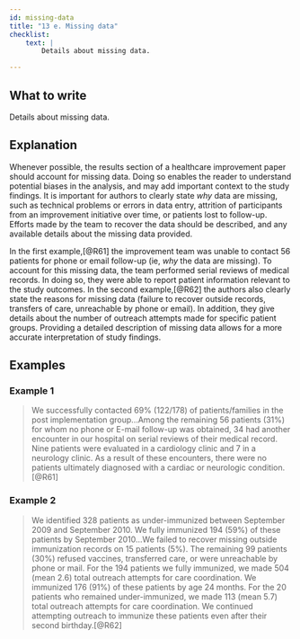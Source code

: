 ```yaml
---
id: missing-data
title: "13 e. Missing data"
checklist: 
    text: |
        Details about missing data.

---
```


## What to write

Details about missing data.

## Explanation

Whenever possible, the results section of a healthcare improvement paper
should account for missing data. Doing so enables the reader to
understand potential biases in the analysis, and may add important
context to the study findings. It is important for authors to clearly
state *why* data are missing, such as technical problems or errors in
data entry, attrition of participants from an improvement initiative
over time, or patients lost to follow-up. Efforts made by the team to
recover the data should be described, and any available details about
the missing data provided.

In the first example,[@R61] the improvement team was unable to contact
56 patients for phone or email follow-up (ie, *why* the data are
missing). To account for this missing data, the team performed serial
reviews of medical records. In doing so, they were able to report
patient information relevant to the study outcomes. In the second
example,[@R62] the authors also clearly state the reasons for missing
data (failure to recover outside records, transfers of care, unreachable
by phone or email). In addition, they give details about the number of
outreach attempts made for specific patient groups. Providing a detailed
description of missing data allows for a more accurate interpretation of
study findings.

## Examples

### Example 1

> We successfully contacted 69% (122/178) of patients/families in the
> post implementation group...Among the remaining 56 patients (31%) for
> whom no phone or E-mail follow-up was obtained, 34 had another
> encounter in our hospital on serial reviews of their medical record.
> Nine patients were evaluated in a cardiology clinic and 7 in a
> neurology clinic. As a result of these encounters, there were no
> patients ultimately diagnosed with a cardiac or neurologic
> condition.[@R61]

### Example 2

> We identified 328 patients as under-immunized between September 2009
> and September 2010. We fully immunized 194 (59%) of these patients
> by September 2010...We failed to recover missing outside immunization
> records on 15 patients (5%). The remaining 99 patients (30%)
> refused vaccines, transferred care, or were unreachable by phone or
> mail. For the 194 patients we fully immunized, we made 504 (mean
> 2.6) total outreach attempts for care coordination. We immunized 176
> (91%) of these patients by age 24 months. For the 20 patients who
> remained under-immunized, we made 113 (mean 5.7) total outreach
> attempts for care coordination. We continued attempting outreach to
> immunize these patients even after their second birthday.[@R62]
